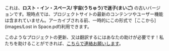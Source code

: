 これは、**ロスト・イン・スペース/ 宇宙(うちゅう)で迷子(まいご)** の古いバージョンです。現時点では、プロジェクトサイトの最新のコンテンツやユーザー機能は含まれていません。アーカイブされる前、一時的にこの形式で［ここから](images/Lost in Space.pdf)利用できます。

このようなプロジェクトの更新、又は翻訳するにはあなたの助けが必要です！私たちを助けることができれば、[こちらで連絡お願いします](rpf.io/translators)。
